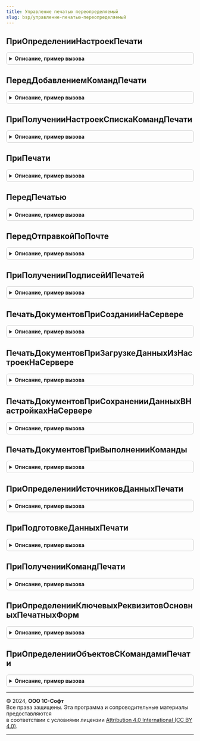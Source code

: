 ```yaml
---
title: Управление печатью переопределяемый
slug: bsp/управление-печатью-переопределяемый
---
```



## ПриОпределенииНастроекПечати
<details style="margin: 1em 0; padding: 0.5em; border: 1px solid #ccc; border-radius: 6px;">

<summary style="font-weight: bold; cursor: pointer;">Описание, пример вызова</summary>

```bsl

// Переопределяет настройки подсистемы.
//
// Параметры:
//  Настройки - Структура:
//   * ИспользоватьПодписиИПечати - Булево - при установке значения Ложь отключается возможность установки подписей
//                                           и печатей в печатных формах.
//   * СкрыватьПодписиИПечатиДляРедактирования - Булево - удалять рисунки подписей и печатей табличных документов при
//                                           снятии флажка "Подписи и печати" в форме "Печать документов", для того,
//                                           чтобы они не мешали редактировать текст, находящийся под ними.
//   * ПроверкаПроведенияПередПечатью    - Булево - признак необходимости проверки проведенности
//                                        документов перед печатью, является значением по умолчанию для команды печати
//                                        см. УправлениеПечатью.СоздатьКоллекциюКомандПечати.
//                                        Для непроведенных документов команда печати не выполняется.
//                                        Если параметр не указан, то проверка проведенности не выполняется.
//   * ОбъектыПечати - Массив - менеджеры объектов с процедурой ПриОпределенииНастроекПечати.
//
Процедура ПриОпределенииНастроекПечати(Настройки) Экспорт
```

Пример вызова
```bsl
УправлениеПечатьюПереопределяемый.ПриОпределенииНастроекПечати(Настройки) 
```
</details>

## ПередДобавлениемКомандПечати
<details style="margin: 1em 0; padding: 0.5em; border: 1px solid #ccc; border-radius: 6px;">

<summary style="font-weight: bold; cursor: pointer;">Описание, пример вызова</summary>

```bsl

// Позволяет переопределить список команд печати в произвольной форме.
// Может использоваться для общих форм, у которых нет модуля менеджера для размещения в нем процедуры ДобавитьКомандыПечати,
// для случаев, когда штатных средств добавления команд в такие формы недостаточно.
// Например, если в общих формах нужны специфические команды печати.
// Вызывается из функции УправлениеПечатью.КомандыПечатиФормы.
//
// Параметры:
//  ИмяФормы             - Строка - полное имя формы, в которой добавляются команды печати;
//  КомандыПечати        - см. УправлениеПечатью.СоздатьКоллекциюКомандПечати
//  СтандартнаяОбработка - Булево - при установке значения Ложь не будет автоматически заполняться коллекция КомандыПечати.
//
// Пример:
//  Если ИмяФормы = "ОбщаяФорма.ЖурналДокументов" Тогда
//    Если Пользователи.РолиДоступны("ПечатьСчетаНаОплатуНаПринтер") Тогда
//      КомандаПечати = КомандыПечати.Добавить();
//      КомандаПечати.Идентификатор = "Счет";
//      КомандаПечати.Представление = НСтр("ru = 'Счет на оплату (на принтер)'");
//      КомандаПечати.Картинка = БиблиотекаКартинок.ПечатьСразу;
//      КомандаПечати.ПроверкаПроведенияПередПечатью = Истина;
//      КомандаПечати.СразуНаПринтер = Истина;
//    КонецЕсли;
//  КонецЕсли;
//
Процедура ПередДобавлениемКомандПечати(ИмяФормы, КомандыПечати, СтандартнаяОбработка) Экспорт
```

Пример вызова
```bsl
УправлениеПечатьюПереопределяемый.ПередДобавлениемКомандПечати(ИмяФормы, КомандыПечати, СтандартнаяОбработка) 
```
</details>

## ПриПолученииНастроекСпискаКомандПечати
<details style="margin: 1em 0; padding: 0.5em; border: 1px solid #ccc; border-radius: 6px;">

<summary style="font-weight: bold; cursor: pointer;">Описание, пример вызова</summary>

```bsl

// Позволяет задать дополнительные настройки команд печати в журналах документов.
//
// Параметры:
//  НастройкиСписка - Структура - модификаторы списка команд печати:
//   * МенеджерКомандПечати     - ОбщийМодуль - менеджер объекта, в котором формируется список команд печати;
//   * АвтоматическоеЗаполнение - Булево - заполнять команды печати из объектов, входящих в состав журнала.
//                                         Если установлено значение Ложь, то список команд печати журнала будет
//                                         заполнен вызовом метода ДобавитьКомандыПечати из модуля менеджера журнала.
//                                         Значение по умолчанию - Истина - метод ДобавитьКомандыПечати будет вызван из
//                                         модулей менеджеров документов, входящих в состав журнала.
//
// Пример:
//   Если НастройкиСписка.МенеджерКомандПечати = "ЖурналДокументов.СкладскиеДокументы" Тогда
//     НастройкиСписка.АвтоматическоеЗаполнение = Ложь;
//   КонецЕсли;
//
Процедура ПриПолученииНастроекСпискаКомандПечати(НастройкиСписка) Экспорт
```

Пример вызова
```bsl
УправлениеПечатьюПереопределяемый.ПриПолученииНастроекСпискаКомандПечати(НастройкиСписка) 
```
</details>

## ПриПечати
<details style="margin: 1em 0; padding: 0.5em; border: 1px solid #ccc; border-radius: 6px;">

<summary style="font-weight: bold; cursor: pointer;">Описание, пример вызова</summary>

```bsl

// Позволяет выполнить постобработку печатных форм при их формировании.
// Например, можно вставить в печатную форму дату формирования.
// Вызывается после завершения процедуры Печать менеджера печати объекта, имеет те же параметры.
// Не вызывается при вызове УправлениеПечатьюКлиент.ПечатьДокументов.
//
// Параметры:
//  МассивОбъектов - Массив из ЛюбаяСсылка - список объектов, для которых была выполняется команда печати;
//  ПараметрыПечати - Структура - произвольные параметры, переданные при вызове команды печати;
//  КоллекцияПечатныхФорм - ТаблицаЗначений - возвращаемый параметр, коллекция сформированных печатных форм:
//   * ИмяМакета - Строка - идентификатор печатной формы;
//   * СинонимМакета - Строка - название печатной формы;
//
//   * ТабличныйДокумент - ТабличныйДокумент - одна или несколько печатных форм, выведенных в один табличный документ
//                         Для разметки печатных форм внутри табличного документа после вывода каждой печатной формы
//                         необходимо вызывать процедуру УправлениеПечатью.ЗадатьОбластьПечатиДокумента;
//                         Параметр не используется, если вывод печатных форм выполняется в формате офисных документов
//                         (см. параметр "ОфисныеДокументы");
//
//   * ОфисныеДокументы - Соответствие из КлючИЗначение - коллекция печатных форм в формате офисных документов:
//                         ** Ключ - Строка - адрес во временном хранилище двоичных данных печатной формы;
//                         ** Значение - Строка - имя файла печатной формы.
//
//   * ИмяФайлаПечатнойФормы - Строка - имя файла печатной формы при сохранении в файл или отправке в качестве
//                                      почтового вложения. Не используется для печатных форм в формате офисных документов.
//                                      По умолчанию имя файла устанавливается в формате
//                                      "[НазваниеПечатнойФормы] № [Номер] от [Дата]" для документов,
//                                      "[НазваниеПечатнойФормы] - [ПредставлениеОбъекта] - [ТекущаяДата]" для объектов.
//                           - Соответствие из КлючИЗначение - имена файлов для каждого объекта:
//                              ** Ключ - ЛюбаяСсылка - ссылка на объект печати из коллекции МассивОбъектов;
//                              ** Значение - Строка - имя файла;
//
//   * Экземпляров - Число - количество копий, которое необходимо вывести на печать;
//   * ПолныйПутьКМакету - Строка - используется для быстрого перехода к редактированию макета печатной формы
//                                  в общей форме ПечатьДокументов;
//   * ДоступенВыводНаДругихЯзыках - Булево - необходимо установить значение Истина, если печатная форма адаптирована
//                                            для вывода на произвольном языке.
//
//  ОбъектыПечати - СписокЗначений - выходной параметр, соответствие между объектами и именами областей в табличных
//                                   документах, заполняется автоматически
//                                   при вызове УправлениеПечатью.ЗадатьОбластьПечатиДокумента:
//   * Значение - ЛюбаяСсылка - ссылка из коллекции МассивОбъектов,
//   * Представление - Строка - имя области с объектом в табличных документах;
//
//  ПараметрыВывода - Структура - настройки вывода печатных форм:
//   * ПараметрыОтправки - Структура - для автоматического заполнения полей в форме создания письма при отправке
//                                     сформированных печатных форм по почте:
//     ** Получатель - см. РаботаСПочтовымиСообщениямиКлиент.ПараметрыОтправкиПисьма.Получатель
//     ** Тема       - см. РаботаСПочтовымиСообщениямиКлиент.ПараметрыОтправкиПисьма.Тема
//     ** Текст      - см. РаботаСПочтовымиСообщениямиКлиент.ПараметрыОтправкиПисьма.Текст
//   * КодЯзыка - Строка - язык, на котором требуется сформировать печатную форму.
//                         Состоит из кода языка по ISO 639-1 и, опционально, кода страны по ISO 3166-1, разделенных
//                         символом подчеркивания. Примеры: "en", "en_US", "en_GB", "ru", "ru_RU".
//
//   * ЗаголовокФормы - Строка - переопределяет заголовок формы печати документов (ПечатьДокументов).
//
// Пример:
//
//  ПечатнаяФорма = УправлениеПечатью.СведенияОПечатнойФорме(КоллекцияПечатныхФорм, "<ИдентификаторПечатнойФормы>");
//  Если ПечатнаяФорма <> Неопределено Тогда
//    ТабличныйДокумент = Новый ТабличныйДокумент;
//    ТабличныйДокумент.КлючПараметровПечати = "<КлючСохраненияПараметровПечатнойФормы>";
//    Для Каждого Ссылка Из МассивОбъектов Цикл
//      Если ТабличныйДокумент.ВысотаТаблицы > 0 Тогда
//        ТабличныйДокумент.ВывестиГоризонтальныйРазделительСтраниц();
//      КонецЕсли;
//      НачалоОбласти = ТабличныйДокумент.ВысотаТаблицы + 1;
//      // ... код по формированию табличного документа ...
//      УправлениеПечатью.ЗадатьОбластьПечатиДокумента(ТабличныйДокумент, НачалоОбласти, ОбъектыПечати, Ссылка);
//    КонецЦикла;
//    ПечатнаяФорма.ТабличныйДокумент = ТабличныйДокумент;
//  КонецЕсли;
//
Процедура ПриПечати(МассивОбъектов, ПараметрыПечати, КоллекцияПечатныхФорм, ОбъектыПечати, ПараметрыВывода) Экспорт
```

Пример вызова
```bsl
УправлениеПечатьюПереопределяемый.ПриПечати(МассивОбъектов, ПараметрыПечати, КоллекцияПечатныхФорм, ОбъектыПечати, ПараметрыВывода) 
```
</details>

## ПередПечатью
<details style="margin: 1em 0; padding: 0.5em; border: 1px solid #ccc; border-radius: 6px;">

<summary style="font-weight: bold; cursor: pointer;">Описание, пример вызова</summary>

```bsl

// Позволяет выполнить переопределение данных печатной формы перед формированием.
//
// Параметры:
//  ИдентификаторПечатнойФормы - Строка - идентификатор печатной формы;
//  ОбъектыПечати      - Массив    - коллекция ссылок на объекты печати;
//  ПараметрыПечати - Структура - произвольные параметры, переданные при вызове команды печати;
//
Процедура ПередПечатью(Знач ИдентификаторПечатнойФормы, ОбъектыПечати, ПараметрыПечати) Экспорт
```

Пример вызова
```bsl
УправлениеПечатьюПереопределяемый.ПередПечатью(ИдентификаторПечатнойФормы, ОбъектыПечати, ПараметрыПечати) 
```
</details>

## ПередОтправкойПоПочте
<details style="margin: 1em 0; padding: 0.5em; border: 1px solid #ccc; border-radius: 6px;">

<summary style="font-weight: bold; cursor: pointer;">Описание, пример вызова</summary>

```bsl

// Переопределяет параметры отправки печатных форм при подготовке письма.
// Может использоваться, например, для подготовки текста письма.
//
// Параметры:
//  ПараметрыОтправки - Структура:
//   * Получатель - Массив - коллекция имен получателей;
//   * Тема - Строка - тема письма;
//   * Текст - Строка - текст письма;
//   * Вложения - Структура:
//    ** АдресВоВременномХранилище - Строка - адрес вложения во временном хранилище;
//    ** Представление - Строка - имя файла вложения.
//  ОбъектыПечати - Массив - коллекция объектов, по которым сформированы печатные формы.
//  ПараметрыВывода - Структура - параметр ПараметрыВывода в вызове процедуры Печать.
//  ПечатныеФормы - ТаблицаЗначений - коллекция табличных документов:
//   * Название - Строка - название печатной формы;
//   * ТабличныйДокумент - ТабличныйДокумент - печатная форма.
//
Процедура ПередОтправкойПоПочте(ПараметрыОтправки, ПараметрыВывода, ОбъектыПечати, ПечатныеФормы) Экспорт
```

Пример вызова
```bsl
УправлениеПечатьюПереопределяемый.ПередОтправкойПоПочте(ПараметрыОтправки, ПараметрыВывода, ОбъектыПечати, ПечатныеФормы) 
```
</details>

## ПриПолученииПодписейИПечатей
<details style="margin: 1em 0; padding: 0.5em; border: 1px solid #ccc; border-radius: 6px;">

<summary style="font-weight: bold; cursor: pointer;">Описание, пример вызова</summary>

```bsl

// Определяет набор подписей и печатей для документов.
//
// Параметры:
//  Документы      - Массив    - коллекция ссылок на объекты печати;
//  ПодписиИПечати - Соответствие из КлючИЗначение - коллекция объектов печати и комплектов подписей/печатей к ним:
//   * Ключ     - ЛюбаяСсылка - ссылка на объект печати;
//   * Значение - Структура   - комплект подписей и печатей:
//     ** Ключ     - Строка - идентификатор подписи или печати в макете печатной формы,
//                            должен начинаться с "Подпись...", "Печать..." или "Факсимиле...",
//                            например, "ПодписьРуководителя", "ПечатьОрганизации";
//     ** Значение - Картинка - изображение подписи или печати.
//
Процедура ПриПолученииПодписейИПечатей(Документы, ПодписиИПечати) Экспорт
```

Пример вызова
```bsl
УправлениеПечатьюПереопределяемый.ПриПолученииПодписейИПечатей(Документы, ПодписиИПечати) 
```
</details>

## ПечатьДокументовПриСозданииНаСервере
<details style="margin: 1em 0; padding: 0.5em; border: 1px solid #ccc; border-radius: 6px;">

<summary style="font-weight: bold; cursor: pointer;">Описание, пример вызова</summary>

```bsl

// Вызывается из обработчика ПриСозданииНаСервере формы печати документов (ОбщаяФорма.ПечатьДокументов).
// Позволяет изменить внешний вид и поведение формы, например, разместить на ней дополнительные элементы:
// информационные надписи, кнопки, гиперссылки, различные настройки и т.п.
//
// При добавлении команд (кнопок) в качестве обработчика следует указывать имя "Подключаемый_ВыполнитьКоманду",
// а его реализацию размещать в УправлениеПечатьюПереопределяемый.ПечатьДокументовПриВыполненииКоманды (серверная часть),
// либо в УправлениеПечатьюКлиентПереопределяемый.ПечатьДокументовВыполнитьКоманду (клиентская часть).
//
// Для того, чтобы добавить свою команду на форму, необходимо сделать следующее.
// 1. Создать команду и кнопку в УправлениеПечатьюПереопределяемый.ПечатьДокументовПриСозданииНаСервере.
// 2. Реализовать клиентский обработчик команды в УправлениеПечатьюКлиентПереопределяемый.ПечатьДокументовВыполнитьКоманду.
// 3. (Опционально) Реализовать серверный обработчик команды в УправлениеПечатьюПереопределяемый.ПечатьДокументовПриВыполненииКоманды.
//
// При добавлении гиперссылок в качестве обработчика нажатия следует указывать имя "Подключаемый_ОбработкаНавигационнойСсылки",
// а его реализацию размещать в УправлениеПечатьюКлиентПереопределяемый.ПечатьДокументовОбработкаНавигационнойСсылки.
//
// При размещении элементов, значение которых должны запоминаться между открытиями формы печати,
// следует воспользоваться процедурами ПечатьДокументовПриЗагрузкеДанныхИзНастроекНаСервере и
// ПечатьДокументовПриСохраненииДанныхВНастройкахНаСервере.
//
// Параметры:
//  Форма                - ФормаКлиентскогоПриложения - форма ОбщаяФорма.ПечатьДокументов.
//  Отказ                - Булево - признак отказа от создания формы. Если установить
//                                  данному параметру значение Истина, то форма создана не будет.
//  СтандартнаяОбработка - Булево - в данный параметр передается признак выполнения стандартной (системной) обработки
//                                  события. Если установить данному параметру значение Ложь,
//                                  стандартная обработка события производиться не будет.
//
// Пример:
//  КомандаФормы = Форма.Команды.Добавить("МояКоманда");
//  КомандаФормы.Действие = "Подключаемый_ВыполнитьКоманду";
//  КомандаФормы.Заголовок = НСтр("ru = 'Моя команда'");
//
//  КнопкаФормы = Форма.Элементы.Добавить(КомандаФормы.Имя, Тип("КнопкаФормы"), Форма.Элементы.КоманднаяПанельПраваяЧасть);
//  КнопкаФормы.Вид = ВидКнопкиФормы.КнопкаКоманднойПанели;
//  КнопкаФормы.ИмяКоманды = КомандаФормы.Имя;
//
Процедура ПечатьДокументовПриСозданииНаСервере(Форма, Отказ, СтандартнаяОбработка) Экспорт
```

Пример вызова
```bsl
УправлениеПечатьюПереопределяемый.ПечатьДокументовПриСозданииНаСервере(Форма, Отказ, СтандартнаяОбработка) 
```
</details>

## ПечатьДокументовПриЗагрузкеДанныхИзНастроекНаСервере
<details style="margin: 1em 0; padding: 0.5em; border: 1px solid #ccc; border-radius: 6px;">

<summary style="font-weight: bold; cursor: pointer;">Описание, пример вызова</summary>

```bsl

// Вызывается из обработчика ПриЗагрузкеДанныхИзНастроекНаСервере формы печати документов (ОбщаяФорма.ПечатьДокументов).
// Совместно с ПечатьДокументовПриСохраненииДанныхВНастройкахНаСервере позволяет реализовать загрузку и сохранение
// настроек элементов управления, размещенных с помощью ПечатьДокументовПриСозданииНаСервере.
//
// Параметры:
//  Форма     - ФормаКлиентскогоПриложения - форма ОбщаяФорма.ПечатьДокументов.
//  Настройки - Соответствие     - значения реквизитов формы.
//
Процедура ПечатьДокументовПриЗагрузкеДанныхИзНастроекНаСервере(Форма, Настройки) Экспорт
```

Пример вызова
```bsl
УправлениеПечатьюПереопределяемый.ПечатьДокументовПриЗагрузкеДанныхИзНастроекНаСервере(Форма, Настройки) 
```
</details>

## ПечатьДокументовПриСохраненииДанныхВНастройкахНаСервере
<details style="margin: 1em 0; padding: 0.5em; border: 1px solid #ccc; border-radius: 6px;">

<summary style="font-weight: bold; cursor: pointer;">Описание, пример вызова</summary>

```bsl

// Вызывается из обработчика ПриСохраненииДанныхВНастройкахНаСервере формы печати документов (ОбщаяФорма.ПечатьДокументов).
// Совместно с ПечатьДокументовПриЗагрузкеДанныхИзНастроекНаСервере позволяет реализовать загрузку и сохранение
// настроек элементов управления, размещенных с помощью ПечатьДокументовПриСозданииНаСервере.
//
// Параметры:
//  Форма     - ФормаКлиентскогоПриложения - форма ОбщаяФорма.ПечатьДокументов.
//  Настройки - Соответствие     - значения реквизитов формы.
//
Процедура ПечатьДокументовПриСохраненииДанныхВНастройкахНаСервере(Форма, Настройки) Экспорт
```

Пример вызова
```bsl
УправлениеПечатьюПереопределяемый.ПечатьДокументовПриСохраненииДанныхВНастройкахНаСервере(Форма, Настройки) 
```
</details>

## ПечатьДокументовПриВыполненииКоманды
<details style="margin: 1em 0; padding: 0.5em; border: 1px solid #ccc; border-radius: 6px;">

<summary style="font-weight: bold; cursor: pointer;">Описание, пример вызова</summary>

```bsl

// Вызывается из обработчика Подключаемый_ВыполнитьКоманду формы печати документов (ОбщаяФорма.ПечатьДокументов).
// Позволяет реализовать серверную часть обработчика команды, которая добавлена в форму
// с помощью ПечатьДокументовПриСозданииНаСервере.
//
// Параметры:
//  Форма                   - ФормаКлиентскогоПриложения - форма ОбщаяФорма.ПечатьДокументов.
//  ДополнительныеПараметры - Произвольный     - параметры, переданные из УправлениеПечатьюКлиентПереопределяемый.ПечатьДокументовВыполнитьКоманду.
//
// Пример:
//  Если ТипЗнч(ДополнительныеПараметры) = Тип("Структура") И ДополнительныеПараметры.ИмяКоманды = "МояКоманда" Тогда
//   ТабличныйДокумент = Новый ТабличныйДокумент;
//   ТабличныйДокумент.Область("R1C1").Текст = НСтр("ru = 'Пример использования серверного обработчика подключенной команды.'");
//
//   ПечатнаяФорма = Форма[ДополнительныеПараметры.ИмяРеквизитаТабличногоДокумента];
//   ПечатнаяФорма.ВставитьОбласть(ТабличныйДокумент.Область("R1"), ПечатнаяФорма.Область("R1"),
//    ТипСмещенияТабличногоДокумента.ПоГоризонтали)
//  КонецЕсли;
//
Процедура ПечатьДокументовПриВыполненииКоманды(Форма, ДополнительныеПараметры) Экспорт
```

Пример вызова
```bsl
УправлениеПечатьюПереопределяемый.ПечатьДокументовПриВыполненииКоманды(Форма, ДополнительныеПараметры) 
```
</details>

## ПриОпределенииИсточниковДанныхПечати
<details style="margin: 1em 0; padding: 0.5em; border: 1px solid #ccc; border-radius: 6px;">

<summary style="font-weight: bold; cursor: pointer;">Описание, пример вызова</summary>

```bsl

// Определяет используемый макет данных печати для объектов метаданных и отдельных полей.
// По умолчанию используется макет ДанныеПечати у ссылочных объектов. Если макет отсутствует в метаданных, он будет
// сгенерирован автоматически на основе выборки всех реквизитов объекта. В данной процедуре можно переопределить
// состав полей, доступных для печати как для всего объекта, так и для отдельного поля объекта.
//
// Параметры:
//  Объект - Строка - полное имя объекта метаданных либо имя поля из макета "ДанныеПечати" объекта метаданных
//                      в формате "ПолноеИмяОбъектаМетаданных.ИмяПоля".
//  ИсточникиДанныхПечати - СписокЗначений:
//    * Значение - СхемаКомпоновкиДанных - схема данных печати. Определяет состав подчиненных полей объекта или поля,
//                                         используется при получении данных печати.
//                                         При получении данных печати отбор значений производится по полю Ссылка.
//                                         Поэтому в составе полей схемы компоновки данных обязательно должно
//                                         присутствовать поле Ссылка, даже если оно фактически не ссылочного типа,
//                                         а, например, Строка.
//
//    * Представление - Строка - идентификатор схемы, используется в процедуре ПриПодготовкеДанныхПечати.
//                               Если в качестве идентификатора схемы используется полное имя объекта метаданных, то
//                               при подготовке данных печати будет вызываться процедура ПриПодготовкеДанныхПечати
//                               модуля менеджера объекта. Иначе будет вызвана аналогичная процедура этого модуля.
//
//    * Пометка -Булево - Истина, если в качестве дополнительного ключевого поля выступает владелец источника данных.
//
Процедура ПриОпределенииИсточниковДанныхПечати(Объект, ИсточникиДанныхПечати) Экспорт
```

Пример вызова
```bsl
УправлениеПечатьюПереопределяемый.ПриОпределенииИсточниковДанныхПечати(Объект, ИсточникиДанныхПечати) 
```
</details>

## ПриПодготовкеДанныхПечати
<details style="margin: 1em 0; padding: 0.5em; border: 1px solid #ccc; border-radius: 6px;">

<summary style="font-weight: bold; cursor: pointer;">Описание, пример вызова</summary>

```bsl

// Подготавливает данные печати. Вызывается в случае, если используемая схема компоновки данных содержит набор
// данных Объект.
// В случае, если в качестве идентификатора схемы используется имя объекта метаданных, то вместо этой процедуры
// вызывается аналогичная процедура модуля менеджера объекта.
//
// Параметры:
//  ИсточникиДанных - Массив - объекты, для которых формируются данные печати.
//  ВнешниеНаборыДанных - Структура - коллекция наборов данных для передачи в процессор компоновки данных.
//  ИдентификаторСхемыКомпоновкиДанных - Строка - идентификатор СКД, указанный в ПриОпределенииИсточниковДанныхПечати.
//  КодЯзыка - Строка - язык, на котором требуется подготовить данные печати.
//  ДополнительныеПараметры - Структура:
//   * ОписанияИсточниковДанных - ТаблицаЗначений - дополнительные сведения об объектах, для которых формируются данные печати.
//   * ДанныеИсточниковСгруппированыПоВладельцуИсточникаДанных - Булево - указывает на то, что в результате компоновки
//                           данные печати сгруппированы не по объектам печати, а по их владельцам в схеме данных печати.
//
Процедура ПриПодготовкеДанныхПечати(ИсточникиДанных, ВнешниеНаборыДанных, ИдентификаторСхемыКомпоновкиДанных, КодЯзыка, Экспорт
```

Пример вызова
```bsl
УправлениеПечатьюПереопределяемый.ПриПодготовкеДанныхПечати(ИсточникиДанных, ВнешниеНаборыДанных, ИдентификаторСхемыКомпоновкиДанных, КодЯзыка, );
```
</details>

## ПриПолученииКомандПечати
<details style="margin: 1em 0; padding: 0.5em; border: 1px solid #ccc; border-radius: 6px;">

<summary style="font-weight: bold; cursor: pointer;">Описание, пример вызова</summary>

```bsl

// Позволяет задать дополнительные настройки команд печати.
//
// Параметры:
//   ПолноеИмяОбъектаМетаданных   - ОбъектМетаданных - к которому подключены источники команд
//   КомандыПечати 		- см. УправлениеПечатью.СоздатьКоллекциюКомандПечати
//
Процедура ПриПолученииКомандПечати(Знач ПолноеИмяОбъектаМетаданных, КомандыПечати) Экспорт
```

Пример вызова
```bsl
УправлениеПечатьюПереопределяемый.ПриПолученииКомандПечати(ПолноеИмяОбъектаМетаданных, КомандыПечати) 
```
</details>

## ПриОпределенииКлючевыхРеквизитовОсновныхПечатныхФорм
<details style="margin: 1em 0; padding: 0.5em; border: 1px solid #ccc; border-radius: 6px;">

<summary style="font-weight: bold; cursor: pointer;">Описание, пример вызова</summary>

```bsl


// Позволяет переопределить значения реквизитов для обращения к регистру сведений ОсновныеПечатныеФормыКонтрагентов.
//
// Параметры:
//  Ссылка - ЛюбаяСсылка - объект, для которого необходимо переопределить значения реквизитов.
//  КлючевыеРеквизиты  - Структура:
//                       * Организация - ЛюбаяСсылка - значение реквизита Организация переданной ссылки.
//                       * Получатель - ЛюбаяСсылка - значение реквизита Контрагент переданной ссылки.
//
Процедура ПриОпределенииКлючевыхРеквизитовОсновныхПечатныхФорм(Ссылка, КлючевыеРеквизиты) Экспорт
```

Пример вызова
```bsl
УправлениеПечатьюПереопределяемый.ПриОпределенииКлючевыхРеквизитовОсновныхПечатныхФорм(Ссылка, КлючевыеРеквизиты) 
```
</details>

## ПриОпределенииОбъектовСКомандамиПечати
<details style="margin: 1em 0; padding: 0.5em; border: 1px solid #ccc; border-radius: 6px;">

<summary style="font-weight: bold; cursor: pointer;">Описание, пример вызова</summary>

```bsl

// Устарела. Следует использовать УправлениеПечатьюПереопределяемый.ПриОпределенииНастроекПечати().
// Определяет объекты конфигурации, в модулях менеджеров которых размещена процедура ДобавитьКомандыПечати,
// формирующая список команд печати, предоставляемых этим объектом.
// Синтаксис процедуры ДобавитьКомандыПечати см. в документации к подсистеме.
//
// Параметры:
//  СписокОбъектов - Массив - менеджеры объектов с процедурой ДобавитьКомандыПечати.
//
Процедура ПриОпределенииОбъектовСКомандамиПечати(СписокОбъектов) Экспорт
```

Пример вызова
```bsl
УправлениеПечатьюПереопределяемый.ПриОпределенииОбъектовСКомандамиПечати(СписокОбъектов) 
```
</details>

---

© 2024, **ООО 1С-Софт**  
Все права защищены. Эта программа и сопроводительные материалы предоставляются  
в соответствии с условиями лицензии [Attribution 4.0 International (CC BY 4.0)](https://creativecommons.org/licenses/by/4.0/legalcode).

---
